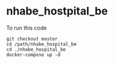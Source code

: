 # nhabe_hostpital_be
To run this code
```
git checkout master
cd /path/nhabe_hospital_be
cd ./nhabe_hospital_be
docker-compose up -d
